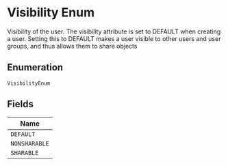
# Visibility Enum

Visibility of the user. The visibility attribute is set to DEFAULT when creating a user. Setting this to DEFAULT makes a user visible to other users and user groups, and thus allows them to share objects

## Enumeration

`VisibilityEnum`

## Fields

| Name |
|  --- |
| `DEFAULT` |
| `NONSHARABLE` |
| `SHARABLE` |

